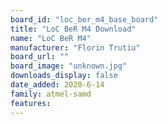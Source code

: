 ```yaml
---
board_id: "loc_ber_m4_base_board"
title: "LoC BeR M4 Download"
name: "LoC BeR M4"
manufacturer: "Florin Trutiu"
board_url: ""
board_image: "unknown.jpg"
downloads_display: false
date_added: 2020-6-14
family: atmel-samd
features:
---
```



